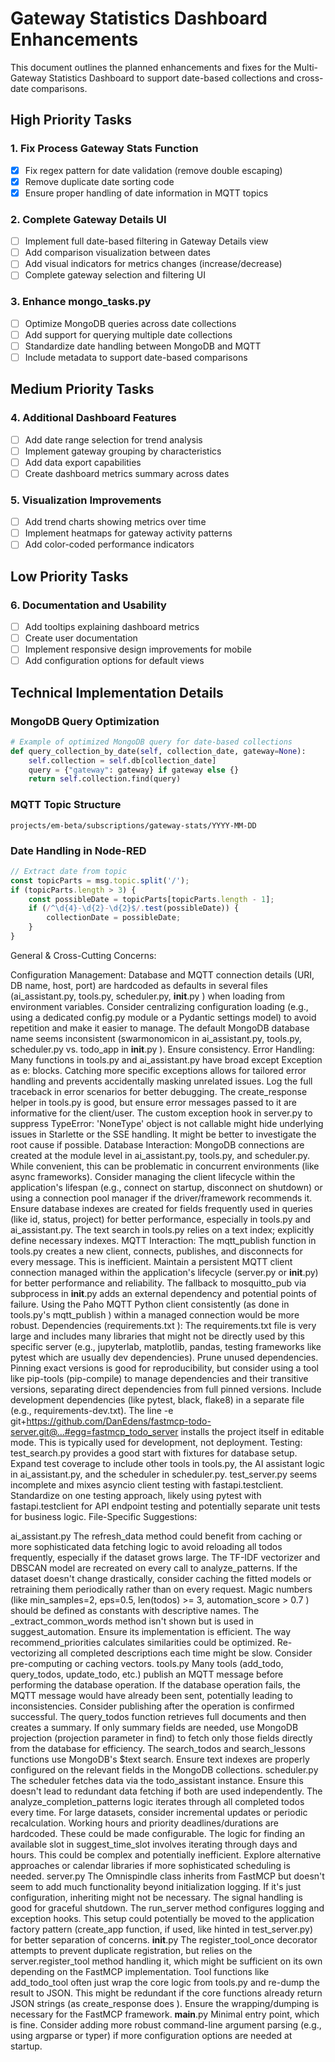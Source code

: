 # Gateway Statistics Dashboard Enhancements

This document outlines the planned enhancements and fixes for the Multi-Gateway Statistics Dashboard to support date-based collections and cross-date comparisons.

## High Priority Tasks

### 1. Fix Process Gateway Stats Function
- [x] Fix regex pattern for date validation (remove double escaping)
- [x] Remove duplicate date sorting code
- [x] Ensure proper handling of date information in MQTT topics

### 2. Complete Gateway Details UI
- [ ] Implement full date-based filtering in Gateway Details view
- [ ] Add comparison visualization between dates
- [ ] Add visual indicators for metrics changes (increase/decrease)
- [ ] Complete gateway selection and filtering UI

### 3. Enhance mongo_tasks.py
- [ ] Optimize MongoDB queries across date collections
- [ ] Add support for querying multiple date collections
- [ ] Standardize date handling between MongoDB and MQTT
- [ ] Include metadata to support date-based comparisons

## Medium Priority Tasks

### 4. Additional Dashboard Features
- [ ] Add date range selection for trend analysis
- [ ] Implement gateway grouping by characteristics
- [ ] Add data export capabilities
- [ ] Create dashboard metrics summary across dates

### 5. Visualization Improvements
- [ ] Add trend charts showing metrics over time
- [ ] Implement heatmaps for gateway activity patterns
- [ ] Add color-coded performance indicators

## Low Priority Tasks

### 6. Documentation and Usability
- [ ] Add tooltips explaining dashboard metrics
- [ ] Create user documentation
- [ ] Implement responsive design improvements for mobile
- [ ] Add configuration options for default views

## Technical Implementation Details

### MongoDB Query Optimization
```python
# Example of optimized MongoDB query for date-based collections
def query_collection_by_date(self, collection_date, gateway=None):
    self.collection = self.db[collection_date]
    query = {"gateway": gateway} if gateway else {}
    return self.collection.find(query)
```

### MQTT Topic Structure
```
projects/em-beta/subscriptions/gateway-stats/YYYY-MM-DD
```

### Date Handling in Node-RED
```javascript
// Extract date from topic
const topicParts = msg.topic.split('/');
if (topicParts.length > 3) {
    const possibleDate = topicParts[topicParts.length - 1];
    if (/^\d{4}-\d{2}-\d{2}$/.test(possibleDate)) {
        collectionDate = possibleDate;
    }
}
```


General & Cross-Cutting Concerns:

Configuration Management:
Database and MQTT connection details (URI, DB name, host, port) are hardcoded as defaults in several files (ai_assistant.py, tools.py, scheduler.py, __init__.py ) when loading from environment variables. Consider centralizing configuration loading (e.g., using a dedicated config.py module or a Pydantic settings model) to avoid repetition and make it easier to manage.
The default MongoDB database name seems inconsistent (swarmonomicon in ai_assistant.py, tools.py, scheduler.py  vs. todo_app in __init__.py ). Ensure consistency.
Error Handling:
Many functions in tools.py and ai_assistant.py have broad except Exception as e: blocks. Catching more specific exceptions allows for tailored error handling and prevents accidentally masking unrelated issues. Log the full traceback in error scenarios for better debugging.
The create_response helper in tools.py  is good, but ensure error messages passed to it are informative for the client/user.
The custom exception hook in server.py  to suppress TypeError: 'NoneType' object is not callable might hide underlying issues in Starlette or the SSE handling. It might be better to investigate the root cause if possible.
Database Interaction:
MongoDB connections are created at the module level in ai_assistant.py, tools.py, and scheduler.py. While convenient, this can be problematic in concurrent environments (like async frameworks). Consider managing the client lifecycle within the application's lifespan (e.g., connect on startup, disconnect on shutdown) or using a connection pool manager if the driver/framework recommends it.
Ensure database indexes are created for fields frequently used in queries (like id, status, project) for better performance, especially in tools.py and ai_assistant.py. The text search in tools.py relies on a text index; explicitly define necessary indexes.
MQTT Interaction:
The mqtt_publish function in tools.py  creates a new client, connects, publishes, and disconnects for every message. This is inefficient. Maintain a persistent MQTT client connection managed within the application's lifecycle (server.py or __init__.py) for better performance and reliability.
The fallback to mosquitto_pub via subprocess in __init__.py  adds an external dependency and potential points of failure. Using the Paho MQTT Python client consistently (as done in tools.py's mqtt_publish ) within a managed connection would be more robust.
Dependencies (requirements.txt ):
The requirements.txt file is very large and includes many libraries that might not be directly used by this specific server (e.g., jupyterlab, matplotlib, pandas, testing frameworks like pytest which are usually dev dependencies). Prune unused dependencies.
Pinning exact versions is good for reproducibility, but consider using a tool like pip-tools (pip-compile) to manage dependencies and their transitive versions, separating direct dependencies from full pinned versions. Include development dependencies (like pytest, black, flake8) in a separate file (e.g., requirements-dev.txt).
The line -e git+https://github.com/DanEdens/fastmcp-todo-server.git@...#egg=fastmcp_todo_server  installs the project itself in editable mode. This is typically used for development, not deployment.
Testing:
test_search.py  provides a good start with fixtures for database setup. Expand test coverage to include other tools in tools.py, the AI assistant logic in ai_assistant.py, and the scheduler in scheduler.py.
test_server.py  seems incomplete and mixes asyncio client testing with fastapi.testclient. Standardize on one testing approach, likely using pytest with fastapi.testclient for API endpoint testing and potentially separate unit tests for business logic.
File-Specific Suggestions:

ai_assistant.py
The refresh_data method could benefit from caching or more sophisticated data fetching logic to avoid reloading all todos frequently, especially if the dataset grows large.
The TF-IDF vectorizer and DBSCAN model are recreated on every call to analyze_patterns. If the dataset doesn't change drastically, consider caching the fitted models or retraining them periodically rather than on every request.
Magic numbers (like min_samples=2, eps=0.5, len(todos) >= 3, automation_score > 0.7 ) should be defined as constants with descriptive names.
The _extract_common_words method isn't shown but is used in suggest_automation. Ensure its implementation is efficient.
The way recommend_priorities calculates similarities could be optimized. Re-vectorizing all completed descriptions each time might be slow. Consider pre-computing or caching vectors.
tools.py
Many tools (add_todo, query_todos, update_todo, etc.) publish an MQTT message before performing the database operation. If the database operation fails, the MQTT message would have already been sent, potentially leading to inconsistencies. Consider publishing after the operation is confirmed successful.
The query_todos function retrieves full documents and then creates a summary. If only summary fields are needed, use MongoDB projection (projection parameter in find) to fetch only those fields directly from the database for efficiency.
The search_todos and search_lessons functions use MongoDB's $text search. Ensure text indexes are properly configured on the relevant fields in the MongoDB collections.
scheduler.py
The scheduler fetches data via the todo_assistant instance. Ensure this doesn't lead to redundant data fetching if both are used independently.
The analyze_completion_patterns logic iterates through all completed todos every time. For large datasets, consider incremental updates or periodic recalculation.
Working hours and priority deadlines/durations are hardcoded. These could be made configurable.
The logic for finding an available slot in suggest_time_slot involves iterating through days and hours. This could be complex and potentially inefficient. Explore alternative approaches or calendar libraries if more sophisticated scheduling is needed.
server.py
The Omnispindle class inherits from FastMCP but doesn't seem to add much functionality beyond initialization logging. If it's just configuration, inheriting might not be necessary.
The signal handling is good for graceful shutdown.
The run_server method configures logging and exception hooks. This setup could potentially be moved to the application factory pattern (create_app function, if used, like hinted in test_server.py) for better separation of concerns.
__init__.py
The register_tool_once decorator attempts to prevent duplicate registration, but relies on the server.register_tool method handling it, which might be sufficient on its own depending on the FastMCP implementation.
Tool functions like add_todo_tool often just wrap the core logic from tools.py and re-dump the result to JSON. This might be redundant if the core functions already return JSON strings (as create_response does ). Ensure the wrapping/dumping is necessary for the FastMCP framework.
__main__.py
Minimal entry point, which is fine. Consider adding more robust command-line argument parsing (e.g., using argparse or typer) if more configuration options are needed at startup.

